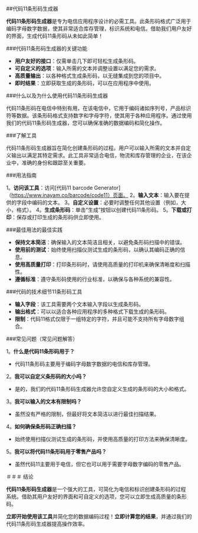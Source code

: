 ##代码11条形码生成器

**代码11条形码生成器**是专为电信应用程序设计的必需工具。此条形码格式广泛用于编码字母数字数据，使其非常适合库存管理，标识系统和电信。借助我们用户友好的界面，生成代码11条形码从未如此简单！

###代码11条形码生成器的关键功能

-  **用户友好的接口**：仅需单击几下即可轻松生成条形码。
-  **可自定义的选项**：输入所需的文本并调整设置以满足您的需求。
-  **高质量输出**：以各种格式生成条形码，以无缝集成到您的项目中。
-  **即时结果**：立即获取生成的条形码，可以在应用程序中使用。

###什么以及为什么使用代码11条形码生成器

代码11条形码在电信中特别有用，在该电信中，它用于编码诸如序列号，产品标识符等数据。该条形码格式支持数字和字母字符，使其用于各种应用程序。通过使用我们的代码11条形码生成器，您可以确保准确的数据编码和简化操作。

###了解工具

代码11条形码生成器旨在简化创建条形码的过程。用户可以输入所需的文本并自定义输出以满足其特定需求。此工具非常适合电信，物流和库存管理的企业，在该企业中，准确的身份和跟踪至关重要。

###用法指南

1。**访问该工具**：访问[代码11 barcode Generator]（https://www.inayam.co/barcode/code11）页面。
2。**输入文本**：输入要在提供的字段中编码的文本。
3。**自定义设置**：必要时调整任何其他设置（例如，大小，格式）。
4。**生成条形码**：单击“生成”按钮以创建代码11条形码。
5。**下载或打印**：保存或打印生成的条形码供立即使用。

###最佳用法的最佳实践

-  **保持文本简洁**：确保输入的文本简洁且相关，以避免条形码扫描中的错误。
-  **使用前的测试**：始终使用扫描仪测试生成的条形码，以确认其编码正确的信息。
-  **使用高质量打印**：打印条形码时，请使用高质量的打印机来确保清晰度和扫描性。
-  **遵循标准**：遵守条形码使用的行业标准，以确保与各种系统的兼容性。

###代码的技术细节11条形码工具

-  **输入字段**：该工具需要两个文本输入字段以生成条形码。
-  **输出格式**：可以以适合各种应用程序的多种格式下载生成的条形码。
-  **限制**：代码11格式仅限于一组特定的字符，并且可能不支持所有字母数字组合。

###常见问题（常见问题解答）

1。**什么是代码11条形码用于？**
- 代码11条形码主要用于编码字母数字数据的电信和库存管理。

2。**我可以自定义条形码的大小吗？**
- 是的，我们的代码11条形码生成器允许您自定义生成的条形码的大小和格式。

3。**我可以输入的文本有限制吗？**
- 虽然没有严格的限制，但最好将文本简洁以进行最佳扫描结果。

4。**如何确保条形码正确扫描？**
- 始终使用扫描仪测试生成的条形码，并使用高质量的打印方法来确保清晰度。

5。**我可以将代码11条形码用于零售产品吗？**
- 虽然代码11主要用于电信，但它也可以用于需要字母数字编码的零售产品。

＃＃＃ 结论

**代码11条形码生成器**是一个强大的工具，可简化为电信和标识创建条形码的过程 系统。借助其用户友好的界面和可自定义的选项，您可以立即生成高质量的条形码。

**立即开始使用该工具**并简化您的数据编码过程！**立即计算您的结果**，并通过我们的代码11条形码生成器提高操作效率。